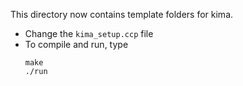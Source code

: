 This directory now contains template folders for kima.

- Change the `kima_setup.ccp` file
- To compile and run, type
    ```
    make
    ./run
    ```
